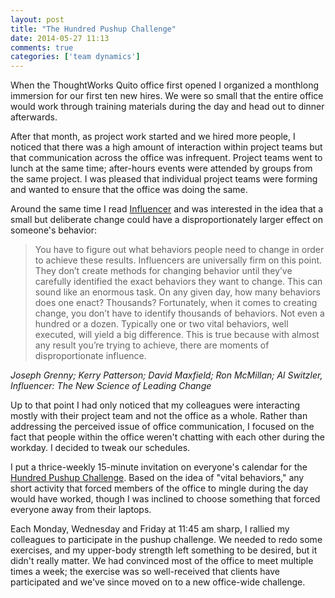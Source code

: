 ```yaml
---
layout: post
title: "The Hundred Pushup Challenge"
date: 2014-05-27 11:13
comments: true
categories: ['team dynamics']
---
```


When the ThoughtWorks Quito office first opened I organized a monthlong immersion for
our first ten new hires. We were so small that the entire office would work through training materials during
the day and head out to dinner afterwards.

After that month, as project work started and we hired more people, I noticed that there was a high amount of interaction within project teams but that communication across the office was infrequent. Project teams went to lunch at the same time; after-hours events were attended by groups from the same project. I was pleased that individual project teams were forming and wanted to ensure that the office was doing the same.

Around the same time I read
[Influencer](http://www.amazon.com/Influencer-Science-Leading-Change-Second-ebook/dp/B00BPO7710) and was interested in the idea that a small but deliberate change could have a disproportionately larger effect on someone's behavior:

> You have to figure out what behaviors people need to change in order to achieve these results. Influencers are universally firm on this point. They don’t create methods for changing behavior until they’ve carefully identified the exact behaviors they want to change. This can sound like an enormous task. On any given day, how many behaviors does one enact? Thousands? Fortunately, when it comes to creating change, you don’t have to identify thousands of behaviors. Not even a hundred or a dozen. Typically one or two vital behaviors, well executed, will yield a big difference. This is true because with almost any result you’re trying to achieve, there are moments of disproportionate influence.

_Joseph Grenny; Kerry Patterson; David Maxfield; Ron McMillan; Al Switzler, Influencer: The New Science of Leading Change_

Up to that point I had only noticed that my colleagues were
interacting mostly with their project team and not the office as a
whole. Rather than addressing the perceived issue of office communication, I focused on the fact that people within the office weren't chatting with each other during the workday. I decided to tweak our schedules.

I put a thrice-weekly 15-minute invitation on everyone's
calendar for the [Hundred Pushup Challenge](http://hundredpushups.com/).
Based on the idea of "vital behaviors," any short activity that forced
members of the office to mingle during the day would have worked, though
I was inclined to choose something that forced everyone away from their laptops.

Each Monday, Wednesday and Friday at 11:45 am sharp, I rallied my colleagues to participate in the pushup challenge. We needed to redo some exercises, and my upper-body strength left something to be desired, but it didn't really matter. We had convinced most of the office to meet multiple times a week; the exercise was so well-received that clients have participated and
we've since moved on to a new office-wide challenge.
